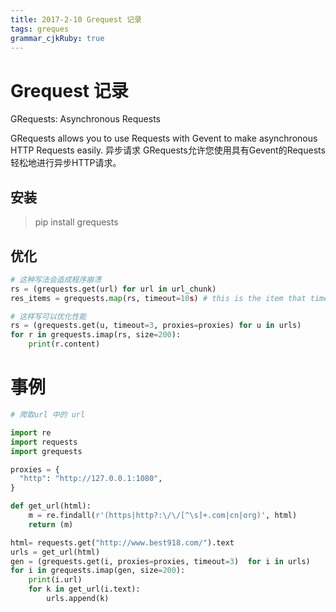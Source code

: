 ```yaml
---
title: 2017-2-10 Grequest 记录
tags: greques
grammar_cjkRuby: true
---
```

# Grequest 记录
GRequests: Asynchronous Requests

GRequests allows you to use Requests with Gevent to make asynchronous HTTP Requests easily.
异步请求 GRequests允许您使用具有Gevent的Requests轻松地进行异步HTTP请求。


## 安装  
> pip install grequests

## 优化

```python
# 这种写法会造成程序崩溃
rs = (grequests.get(url) for url in url_chunk)
res_items = grequests.map(rs, timeout=10s) # this is the item that times out

# 这样写可以优化性能
rs = (grequests.get(u, timeout=3, proxies=proxies) for u in urls)
for r in grequests.imap(rs, size=200):
    print(r.content)
```
# 事例

```python 
# 爬取url 中的 url

import re
import requests
import grequests

proxies = {
  "http": "http://127.0.0.1:1080",
}

def get_url(html):
    m = re.findall(r'(https|http?:\/\/[^\s]+.com|cn|org)', html)
    return (m)

html= requests.get("http://www.best918.com/").text
urls = get_url(html)
gen = (grequests.get(i, proxies=proxies, timeout=3)  for i in urls)
for i in grequests.imap(gen, size=200):
    print(i.url)
    for k in get_url(i.text):
        urls.append(k)
        


```


